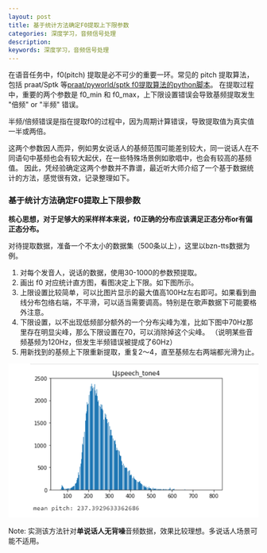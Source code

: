 ```yaml
---
layout: post
title: 基于统计方法确定F0提取上下限参数
categories: 深度学习，音频信号处理
description:  
keywords: 深度学习，音频信号处理
---
```


在语音任务中，f0(pitch) 提取是必不可少的重要一环。常见的 pitch 提取算法，
包括 praat/Sptk 等[praat/pyworld/sptk f0提取算法的python脚本](https://github.com/Liu-Feng-deeplearning/Pitch_and_Duration_Tuner/blob/main/pitch.py)。
在提取过程中，重要的两个参数是 f0_min 和 f0_max，上下限设置错误会导致基频提取发生 "倍频" or "半频" 错误。

半频/倍频错误是指在提取f0的过程中，因为周期计算错误，导致提取值为真实值一半或两倍。

这两个参数因人而异，例如男女说话人的基频范围可能差别较大，同一说话人在不同语句中基频也会有较大起伏，在一些特殊场景例如歌唱中，也会有较高的基频值。
因此，凭经验确定这两个参数并不靠谱，最近听大师介绍了一个基于数据统计的方法，感觉很有效，记录整理如下。

### 基于统计方法确定F0提取上下限参数

**核心思想，对于足够大的采样样本来说，f0正确的分布应该满足正态分布or有偏正态分布。**

对待提取数据，准备一个不太小的数据集（500条以上），这里以bzn-tts数据为例。

1. 对每个发音人，说话的数据，使用30-1000的参数预提取。
2. 画出 f0 对应统计直方图，看图决定上下限。如下图所示。
3. 上限设置比较简单，可以比图片显示的最大值高100Hz左右即可。如果看到曲线分布包络右端，不平滑，可以适当需要调高。特别是在歌声数据下可能要格外注意。
4. 下限设置，以不出现低频部分额外的一个分布尖峰为准，比如下图中70Hz那里存在明显尖峰，那么下限设置在70，可以消除掉这个尖峰。
（说明某些音频基频为120Hz，但发生半频错误被提成了60Hz）
5. 用新找到的基频上下限重新提取，重复2～4，直至基频左右两端都光滑为止。

<div style="text-align: center"><img src="https://github.com/Liu-Feng-deeplearning/Liu-Feng-deeplearning.github.io/blob/master/images/posts/2021/2021_08_02_pitch_hint.png?raw=true" width="600" /></div>

Note: 实测该方法针对**单说话人无背噪**音频数据，效果比较理想。多说话人场景可能不适用。


